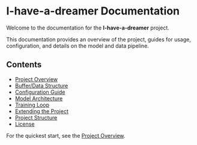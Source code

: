 # I-have-a-dreamer Documentation

Welcome to the documentation for the **I-have-a-dreamer** project.

This documentation provides an overview of the project, guides for usage, configuration, and details on the model and data pipeline.

## Contents
- [Project Overview](./overview.md)
- [Buffer/Data Structure](./buffer.md)
- [Configuration Guide](./configuration.md)
- [Model Architecture](./model.md)
- [Training Loop](./training.md)
- [Extending the Project](./extending.md)
- [Project Structure](./structure.md)
- [License](../LICENSE)

For the quickest start, see the [Project Overview](./overview.md). 